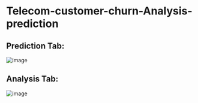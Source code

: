 # Telecom-customer-churn-Analysis-prediction
## Prediction Tab:
![image](https://github.com/Arthiga/Telecom-customer-churn-Analysis-prediction/assets/119097974/bc4e458c-35de-4fb6-96e2-fe642808f3b5)
## Analysis Tab:
![image](https://github.com/Arthiga/Telecom-customer-churn-Analysis-prediction/assets/119097974/e0763a3f-0240-40f7-bab8-2407951c0b9f)
